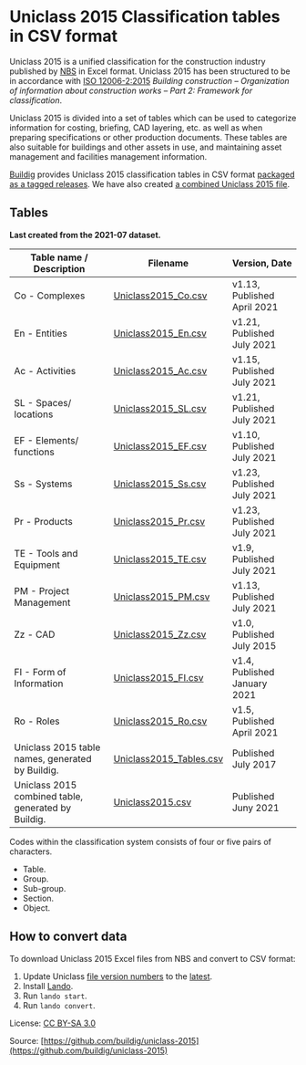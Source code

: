 # Uniclass 2015 Classification tables in CSV format

Uniclass 2015 is a unified classification for the construction industry published by [NBS](https://www.thenbs.com/our-tools/uniclass-2015) in Excel format. Uniclass 2015 has been structured to be in accordance with [ISO 12006-2:2015](https://www.iso.org/standard/61753.html) *Building construction – Organization of information about construction works – Part 2: Framework for classification*.

Uniclass 2015 is divided into a set of tables which can be used to categorize information for costing, briefing, CAD layering, etc. as well as when preparing specifications or other production documents. These tables are also suitable for buildings and other assets in use, and maintaining asset management and facilities management information.

[Buildig](http://buildig.com/) provides Uniclass 2015 classification tables in CSV format [packaged as a tagged releases](https://github.com/buildig/uniclass-2015/releases). We have also created [a combined Uniclass 2015 file](uniclass2015/Uniclass2015.csv).

## Tables

**Last created from the 2021-07 dataset.**

Table name / Description | Filename | Version, Date
--- | --- | ---
Co - Complexes | [Uniclass2015_Co.csv](uniclass2015/Uniclass2015_Co.csv) | v1.13, Published April 2021
En - Entities | [Uniclass2015_En.csv](uniclass2015/Uniclass2015_En.csv) | v1.21, Published July 2021
Ac - Activities | [Uniclass2015_Ac.csv](uniclass2015/Uniclass2015_Ac.csv) | v1.15, Published July 2021
SL - Spaces/ locations | [Uniclass2015_SL.csv](uniclass2015/Uniclass2015_SL.csv) | v1.21, Published July 2021
EF - Elements/ functions | [Uniclass2015_EF.csv](uniclass2015/Uniclass2015_EF.csv) | v1.10, Published July 2021
Ss - Systems | [Uniclass2015_Ss.csv](uniclass2015/Uniclass2015_Ss.csv) | v1.23, Published July 2021
Pr - Products | [Uniclass2015_Pr.csv](uniclass2015/Uniclass2015_Pr.csv) | v1.23, Published July 2021
TE - Tools and Equipment | [Uniclass2015_TE.csv](uniclass2015/Uniclass2015_TE.csv) | v1.9, Published July 2021
PM - Project Management | [Uniclass2015_PM.csv](uniclass2015/Uniclass2015_PM.csv) | v1.13, Published July 2021
Zz - CAD | [Uniclass2015_Zz.csv](uniclass2015/Uniclass2015_Zz.csv) | v1.0, Published July 2015
FI - Form of Information | [Uniclass2015_FI.csv](uniclass2015/Uniclass2015_FI.csv) | v1.4, Published January 2021
Ro - Roles | [Uniclass2015_Ro.csv](uniclass2015/Uniclass2015_Ro.csv) | v1.5, Published April 2021
Uniclass 2015 table names, generated by Buildig. | [Uniclass2015_Tables.csv](uniclass2015/Uniclass2015_Tables.csv) | Published July 2017
Uniclass 2015 combined table, generated by Buildig. | [Uniclass2015.csv](uniclass2015/Uniclass2015.csv) | Published Juny 2021

Codes within the classification system consists of four or five pairs of characters.

- Table.
- Group.
- Sub-group.
- Section.
- Object.

## How to convert data

To download Uniclass 2015 Excel files from NBS and convert to CSV format:

1. Update Uniclass [file version numbers](convert.sh#L10-L22) to the [latest](https://www.thenbs.com/our-tools/uniclass-2015).
2. Install [Lando](https://docs.lando.dev/basics/installation.html).
3. Run `lando start`.
4. Run `lando convert`.

License: [CC BY-SA 3.0](https://creativecommons.org/licenses/by-sa/3.0/)

Source: [https://github.com/buildig/uniclass-2015](https://github.com/buildig/uniclass-2015)
